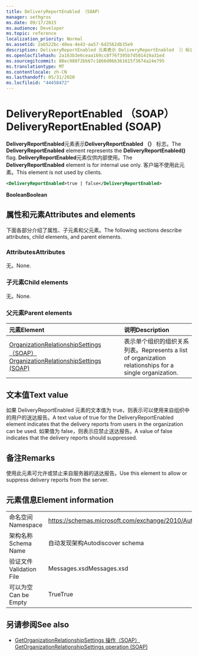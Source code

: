 ```yaml
---
title: DeliveryReportEnabled （SOAP）
manager: sethgros
ms.date: 09/17/2015
ms.audience: Developer
ms.topic: reference
localization_priority: Normal
ms.assetid: 2ab522bc-40ea-4e43-aa57-6d2562db35e9
description: DeliveryReportEnabled 元素表示 DeliveryReportEnabled （）标志。 DeliveryReportEnabled 元素仅供内部使用。 客户端不使用此元素。
ms.openlocfilehash: 2a163b3e6ceaa169cc8f76f395b7d501419a31ed
ms.sourcegitcommit: 88ec988f2bb67c1866d06b361615f3674a24e795
ms.translationtype: MT
ms.contentlocale: zh-CN
ms.lasthandoff: 05/31/2020
ms.locfileid: "44458472"
---
```

# <a name="deliveryreportenabled-soap"></a><span data-ttu-id="c6230-105">DeliveryReportEnabled （SOAP）</span><span class="sxs-lookup"><span data-stu-id="c6230-105">DeliveryReportEnabled (SOAP)</span></span>

<span data-ttu-id="c6230-106">**DeliveryReportEnabled**元素表示**DeliveryReportEnabled （）** 标志。</span><span class="sxs-lookup"><span data-stu-id="c6230-106">The **DeliveryReportEnabled** element represents the **DeliveryReportEnabled()** flag.</span></span> <span data-ttu-id="c6230-107">**DeliveryReportEnabled**元素仅供内部使用。</span><span class="sxs-lookup"><span data-stu-id="c6230-107">The **DeliveryReportEnabled** element is for internal use only.</span></span> <span data-ttu-id="c6230-108">客户端不使用此元素。</span><span class="sxs-lookup"><span data-stu-id="c6230-108">This element is not used by clients.</span></span> 
  
```XML
<DeliveryReportEnabled>true | false</DeliveryReportEnabled>
```

 <span data-ttu-id="c6230-109">**Boolean**</span><span class="sxs-lookup"><span data-stu-id="c6230-109">**Boolean**</span></span>
## <a name="attributes-and-elements"></a><span data-ttu-id="c6230-110">属性和元素</span><span class="sxs-lookup"><span data-stu-id="c6230-110">Attributes and elements</span></span>

<span data-ttu-id="c6230-111">下面各部分介绍了属性、子元素和父元素。</span><span class="sxs-lookup"><span data-stu-id="c6230-111">The following sections describe attributes, child elements, and parent elements.</span></span>
  
### <a name="attributes"></a><span data-ttu-id="c6230-112">Attributes</span><span class="sxs-lookup"><span data-stu-id="c6230-112">Attributes</span></span>

<span data-ttu-id="c6230-113">无。</span><span class="sxs-lookup"><span data-stu-id="c6230-113">None.</span></span>
  
### <a name="child-elements"></a><span data-ttu-id="c6230-114">子元素</span><span class="sxs-lookup"><span data-stu-id="c6230-114">Child elements</span></span>

<span data-ttu-id="c6230-115">无。</span><span class="sxs-lookup"><span data-stu-id="c6230-115">None.</span></span>
  
### <a name="parent-elements"></a><span data-ttu-id="c6230-116">父元素</span><span class="sxs-lookup"><span data-stu-id="c6230-116">Parent elements</span></span>

|<span data-ttu-id="c6230-117">**元素**</span><span class="sxs-lookup"><span data-stu-id="c6230-117">**Element**</span></span>|<span data-ttu-id="c6230-118">**说明**</span><span class="sxs-lookup"><span data-stu-id="c6230-118">**Description**</span></span>|
|:-----|:-----|
|[<span data-ttu-id="c6230-119">OrganizationRelationshipSettings （SOAP）</span><span class="sxs-lookup"><span data-stu-id="c6230-119">OrganizationRelationshipSettings (SOAP)</span></span>](organizationrelationshipsettings-soap.md) <br/> |<span data-ttu-id="c6230-120">表示单个组织的组织关系列表。</span><span class="sxs-lookup"><span data-stu-id="c6230-120">Represents a list of organization relationships for a single organization.</span></span>  <br/> |
   
## <a name="text-value"></a><span data-ttu-id="c6230-121">文本值</span><span class="sxs-lookup"><span data-stu-id="c6230-121">Text value</span></span>

<span data-ttu-id="c6230-122">如果 DeliveryReportEnabled 元素的文本值为 true，则表示可以使用来自组织中的用户的送达报告。</span><span class="sxs-lookup"><span data-stu-id="c6230-122">A text value of true for the DeliveryReportEnabled element indicates that the delivery reports from users in the organization can be used.</span></span> <span data-ttu-id="c6230-123">如果值为 false，则表示应禁止送达报告。</span><span class="sxs-lookup"><span data-stu-id="c6230-123">A value of false indicates that the delivery reports should suppressed.</span></span>
  
## <a name="remarks"></a><span data-ttu-id="c6230-124">备注</span><span class="sxs-lookup"><span data-stu-id="c6230-124">Remarks</span></span>

<span data-ttu-id="c6230-125">使用此元素可允许或禁止来自服务器的送达报告。</span><span class="sxs-lookup"><span data-stu-id="c6230-125">Use this element to allow or suppress delivery reports from the server.</span></span>
  
## <a name="element-information"></a><span data-ttu-id="c6230-126">元素信息</span><span class="sxs-lookup"><span data-stu-id="c6230-126">Element information</span></span>

|||
|:-----|:-----|
|<span data-ttu-id="c6230-127">命名空间</span><span class="sxs-lookup"><span data-stu-id="c6230-127">Namespace</span></span>  <br/> |https://schemas.microsoft.com/exchange/2010/Autodiscover  <br/> |
|<span data-ttu-id="c6230-128">架构名称</span><span class="sxs-lookup"><span data-stu-id="c6230-128">Schema Name</span></span>  <br/> |<span data-ttu-id="c6230-129">自动发现架构</span><span class="sxs-lookup"><span data-stu-id="c6230-129">Autodiscover schema</span></span>  <br/> |
|<span data-ttu-id="c6230-130">验证文件</span><span class="sxs-lookup"><span data-stu-id="c6230-130">Validation File</span></span>  <br/> |<span data-ttu-id="c6230-131">Messages.xsd</span><span class="sxs-lookup"><span data-stu-id="c6230-131">Messages.xsd</span></span>  <br/> |
|<span data-ttu-id="c6230-132">可以为空</span><span class="sxs-lookup"><span data-stu-id="c6230-132">Can be Empty</span></span>  <br/> |<span data-ttu-id="c6230-133">True</span><span class="sxs-lookup"><span data-stu-id="c6230-133">True</span></span>  <br/> |
   
## <a name="see-also"></a><span data-ttu-id="c6230-134">另请参阅</span><span class="sxs-lookup"><span data-stu-id="c6230-134">See also</span></span>

- [<span data-ttu-id="c6230-135">GetOrganizationRelationshipSettings 操作（SOAP）</span><span class="sxs-lookup"><span data-stu-id="c6230-135">GetOrganizationRelationshipSettings operation (SOAP)</span></span>](getorganizationrelationshipsettings-operation-soap.md)

